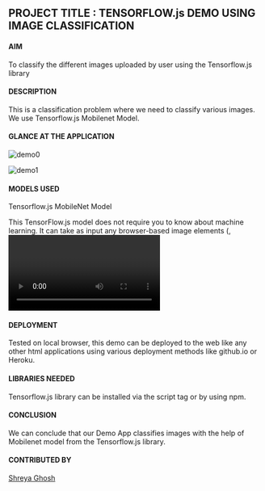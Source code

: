 ## PROJECT TITLE : TENSORFLOW.js DEMO USING IMAGE CLASSIFICATION

#### AIM

To classify the different images uploaded by user using the Tensorflow.js library

#### DESCRIPTION

This is a classification problem where we need to classify various images. We use Tensorflow.js Mobilenet Model.


#### GLANCE AT THE APPLICATION

![demo0](https://user-images.githubusercontent.com/72400676/162127323-20d0f666-6b89-4374-bdd3-3ecbb742a89b.JPG)

![demo1](https://user-images.githubusercontent.com/72400676/162127349-ac974944-8ef9-4fe2-8f77-d877f8464b2d.JPG)

#### MODELS USED

Tensorflow.js MobileNet Model

This TensorFlow.js model does not require you to know about machine learning. It can take as input any browser-based image elements (<img>, <video>, <canvas> elements, for example) and returns an array of most likely predictions and their confidences.

#### DEPLOYMENT

Tested on local browser, this demo can be deployed to the web like any other html applications using various deployment methods like github.io or Heroku.

#### LIBRARIES NEEDED

Tensorflow.js library can be installed via the script tag or by using npm.

#### CONCLUSION

We can conclude that our Demo App classifies images with the help of Mobilenet model from the Tensorflow.js library.

#### CONTRIBUTED BY

[Shreya Ghosh](https://github.com/shreya024)
